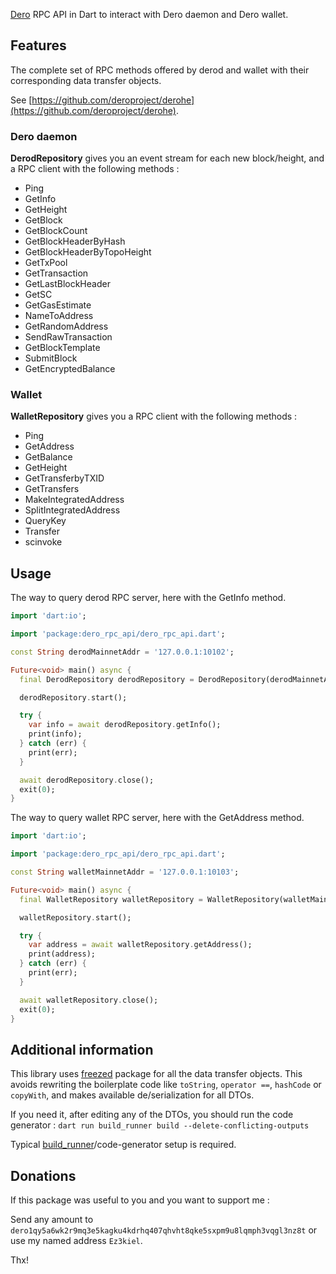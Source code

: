 [Dero] RPC API in Dart to interact with Dero daemon and Dero wallet.

## Features

The complete set of RPC methods offered by derod and wallet with their corresponding data transfer objects.

See [https://github.com/deroproject/derohe](https://github.com/deroproject/derohe).

### Dero daemon

**DerodRepository** gives you an event stream for each new block/height, and a RPC client with the following methods :

* Ping
* GetInfo
* GetHeight
* GetBlock
* GetBlockCount
* GetBlockHeaderByHash
* GetBlockHeaderByTopoHeight
* GetTxPool
* GetTransaction
* GetLastBlockHeader
* GetSC
* GetGasEstimate
* NameToAddress
* GetRandomAddress
* SendRawTransaction
* GetBlockTemplate
* SubmitBlock
* GetEncryptedBalance

### Wallet

**WalletRepository** gives you a RPC client with the following methods :

* Ping
* GetAddress
* GetBalance
* GetHeight
* GetTransferbyTXID
* GetTransfers
* MakeIntegratedAddress
* SplitIntegratedAddress
* QueryKey
* Transfer
* scinvoke

## Usage

The way to query derod RPC server, here with the GetInfo method. 

```dart
import 'dart:io';

import 'package:dero_rpc_api/dero_rpc_api.dart';

const String derodMainnetAddr = '127.0.0.1:10102';

Future<void> main() async {
  final DerodRepository derodRepository = DerodRepository(derodMainnetAddr);

  derodRepository.start();

  try {
    var info = await derodRepository.getInfo();
    print(info);
  } catch (err) {
    print(err);
  }

  await derodRepository.close();
  exit(0);
}
```

The way to query wallet RPC server, here with the GetAddress method.

```dart
import 'dart:io';

import 'package:dero_rpc_api/dero_rpc_api.dart';

const String walletMainnetAddr = '127.0.0.1:10103';

Future<void> main() async {
  final WalletRepository walletRepository = WalletRepository(walletMainnetAddr);

  walletRepository.start();

  try {
    var address = await walletRepository.getAddress();
    print(address);
  } catch (err) {
    print(err);
  }

  await walletRepository.close();
  exit(0);
}
```

## Additional information

This library uses [freezed] package for all the data transfer objects.
This avoids rewriting the boilerplate code like ``toString``, ``operator ==``, ``hashCode`` or ``copyWith``,
and makes available de/serialization for all DTOs.

If you need it, after editing any of the DTOs, you should run the code generator :
``dart run build_runner build --delete-conflicting-outputs``

Typical [build_runner]/code-generator setup is required.

## Donations

If this package was useful to you and you want to support me :

Send any amount to `dero1qy5a6wk2r9mq3e5kagku4kdrhq407qhvht8qke5sxpm9u8lqmph3vqgl3nz8t` or use my named address `Ez3kiel`.

Thx!

[Dero]: https://dero.io/
[build_runner]: https://pub.dev/packages/build_runner
[freezed]: https://pub.dartlang.org/packages/freezed